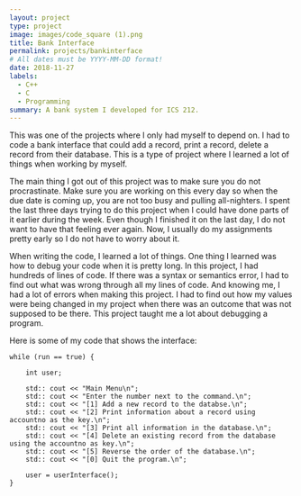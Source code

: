 ```yaml
---
layout: project
type: project
image: images/code_square (1).png
title: Bank Interface
permalink: projects/bankinterface
# All dates must be YYYY-MM-DD format!
date: 2018-11-27
labels:
  - C++
  - C
  - Programming
summary: A bank system I developed for ICS 212.
---
```


This was one of the projects where I only had myself to depend on. I had to code a bank interface that could add a record, print a record, delete a record from their database. This is a type of project where I learned a lot of things when working by myself.

The main thing I got out of this project was to make sure you do not procrastinate. Make sure you are working on this every day so when the due date is coming up, you are not too busy and pulling all-nighters. I spent the last three days trying to do this project when I could have done parts of it earlier during the week. Even though I finished it on the last day, I do not want to have that feeling ever again. Now, I usually do my assignments pretty early so I do not have to worry about it.

When writing the code, I learned a lot of things. One thing I learned was how to debug your code when it is pretty long. In this project, I had hundreds of lines of code. If there was a syntax or semantics error, I had to find out what was wrong through all my lines of code. And knowing me, I had a lot of errors when making this project. I had to find out how my values were being changed in my project when there was an outcome that was not supposed to be there. This project taught me a lot about debugging a program.

Here is some of my code that shows the interface:

    while (run == true) {

        int user;
    
        std:: cout << "Main Menu\n";
        std:: cout << "Enter the number next to the command.\n";
        std:: cout << "[1] Add a new record to the databse.\n";
        std:: cout << "[2] Print information about a record using accountno as the key.\n";
        std:: cout << "[3] Print all information in the database.\n";
        std:: cout << "[4] Delete an existing record from the database using the accountno as key.\n";
        std:: cout << "[5] Reverse the order of the database.\n";
        std:: cout << "[0] Quit the program.\n";    
    
        user = userInterface();        
    } 

